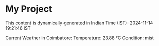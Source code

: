# My Project

This content is dynamically generated in Indian Time (IST): 2024-11-14 19:21:46 IST


Current Weather in Coimbatore:
Temperature: 23.88 °C
Condition: mist
